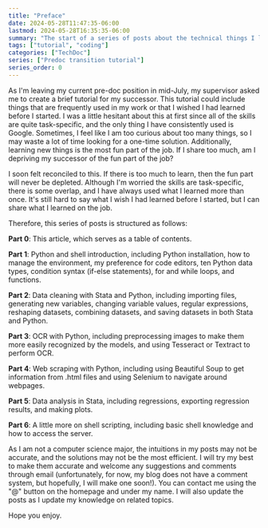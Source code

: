 ```yaml
---
title: "Preface"
date: 2024-05-28T11:47:35-06:00
lastmod: 2024-05-28T16:35:35-06:00
summary: "The start of a series of posts about the technical things I learned during the predoc period. "
tags: ["tutorial", "coding"]
categories: ["TechDoc"]
series: ["Predoc transition tutorial"]
series_order: 0
---
```


As I'm leaving my current pre-doc position in mid-July, my supervisor asked me to create a brief tutorial for my successor. This tutorial could include things that are frequently used in my work or that I wished I had learned before I started. I was a little hesitant about this at first since all of the skills are quite task-specific, and the only thing I have consistently used is Google. Sometimes, I feel like I am too curious about too many things, so I may waste a lot of time looking for a one-time solution. Additionally, learning new things is the most fun part of the job. If I share too much, am I depriving my successor of the fun part of the job?

I soon felt reconciled to this. If there is too much to learn, then the fun part will never be depleted. Although I'm worried the skills are task-specific, there is some overlap, and I have always used what I learned more than once. It's still hard to say what I wish I had learned before I started, but I can share what I learned on the job.

Therefore, this series of posts is structured as follows:

**Part 0**: This article, which serves as a table of contents.

**Part 1**: Python and shell introduction, including Python installation, how to manage the environment, my preference for code editors, ten Python data types, condition syntax (if-else statements), for and while loops, and functions.

**Part 2**: Data cleaning with Stata and Python, including importing files, generating new variables, changing variable values, regular expressions, reshaping datasets, combining datasets, and saving datasets in both Stata and Python.

**Part 3**: OCR with Python, including preprocessing images to make them more easily recognized by the models, and using Tesseract or Textract to perform OCR.

**Part 4**: Web scraping with Python, including using Beautiful Soup to get information from .html files and using Selenium to navigate around webpages.

**Part 5**: Data analysis in Stata, including regressions, exporting regression results, and making plots.

**Part 6**: A little more on shell scripting, including basic shell knowledge and how to access the server.

As I am not a computer science major, the intuitions in my posts may not be accurate, and the solutions may not be the most efficient. I will try my best to make them accurate and welcome any suggestions and comments through email (unfortunately, for now, my blog does not have a comment system, but hopefully, I will make one soon!). You can contact me using the "@" button on the homepage and under my name. I will also update the posts as I update my knowledge on related topics.

Hope you enjoy.
